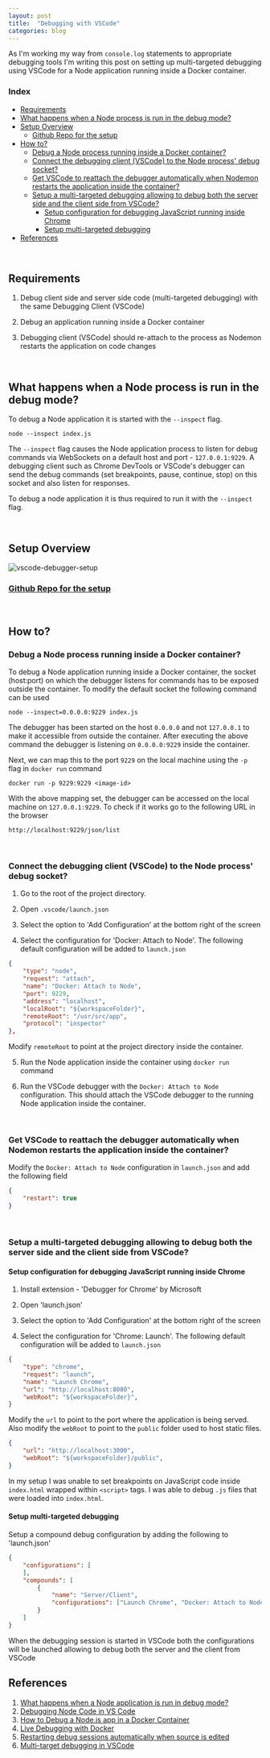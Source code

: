 ```yaml
---
layout: post
title:  "Debugging with VSCode"
categories: blog
---
```


As I'm working my way from `console.log` statements to appropriate debugging tools I'm writing this post on setting up multi-targeted debugging using VSCode for a Node application running inside a Docker container.

### Index
- [Requirements](#requirements)
- [What happens when a Node process is run in the debug mode?](#what-happens-when-a-node-process-is-run-in-the-debug-mode)
- [Setup Overview](#setup-overview)
    - [Github Repo for the setup](#github-repo-for-the-setup)
- [How to?](#how-to)
    - [Debug a Node process running inside a Docker container?](#debug-a-node-process-running-inside-a-docker-container)
    - [Connect the debugging client (VSCode) to the Node process' debug socket?](#connect-the-debugging-client-vscode-to-the-node-process-debug-socket)
    - [Get VSCode to reattach the debugger automatically when Nodemon restarts the application inside the container?](#get-vscode-to-reattach-the-debugger-automatically-when-nodemon-restarts-the-application-inside-the-container)
    - [Setup a multi-targeted debugging allowing to debug both the server side and the client side from VSCode?](#setup-a-multi-targeted-debugging-allowing-to-debug-both-the-server-side-and-the-client-side-from-vscode)
        - [Setup configuration for debugging JavaScript running inside Chrome](#setup-configuration-for-debugging-javascript-running-inside-chrome)
        - [Setup multi-targeted debugging](#setup-multi-targeted-debugging)
- [References](#references)

<br>

## Requirements

1. Debug client side and server side code (multi-targeted debugging) with the same Debugging Client (VSCode)

2. Debug an application running inside a Docker container

3. Debugging client (VSCode) should re-attach to the process as Nodemon restarts the application on code changes

<br>

## What happens when a Node process is run in the debug mode?

To debug a Node application it is started with the `--inspect` flag. 

`node --inspect index.js`

The `--inspect` flag causes the Node application process to listen for debug commands via WebSockets on a default host and port - `127.0.0.1:9229`. A debugging client such as Chrome DevTools or VSCode's debugger can send the debug commands (set breakpoints, pause, continue, stop) on this socket and also listen for responses.

To debug a node application it is thus required to run it with the `--inspect` flag.

<br>

## Setup Overview

![vscode-debugger-setup](/assets/vscode-debugger-setup.svg)

### [Github Repo for the setup](https://github.com/dsinecos/debug-config)

<br>

## How to?

### Debug a Node process running inside a Docker container?

To debug a Node application running inside a Docker container, the socket (host:port) on which the debugger listens for commands has to be exposed outside the container. To modify the default socket the following command can be used

`node --inspect=0.0.0.0:9229 index.js`

The debugger has been started on the host `0.0.0.0` and not `127.0.0.1` to make it accessible from outside the container. After executing the above command the debugger is listening on `0.0.0.0:9229` inside the container.

Next, we can map this to the port `9229` on the local machine using the `-p` flag in `docker run` command

`docker run -p 9229:9229 <image-id>`

With the above mapping set, the debugger can be accessed on the local machine on `127.0.0.1:9229`. To check if it works go to the following URL in the browser

`http://localhost:9229/json/list`

<br>

### Connect the debugging client (VSCode) to the Node process' debug socket?

1. Go to the root of the project directory.

2. Open `.vscode/launch.json`

3. Select the option to 'Add Configuration' at the bottom right of the screen

4. Select the configuration for 'Docker: Attach to Node'. The following default configuration will be added to `launch.json`

```json
{
    "type": "node",
    "request": "attach",
    "name": "Docker: Attach to Node",
    "port": 9229,
    "address": "localhost",
    "localRoot": "${workspaceFolder}",
    "remoteRoot": "/usr/src/app",
    "protocol": "inspector"
},
```
   Modify `remoteRoot` to point at the project directory inside the container.

5. Run the Node application inside the container using `docker run` command

6. Run the VSCode debugger with the `Docker: Attach to Node` configuration. This should attach the VSCode debugger to the running Node application inside the container.

<br>

### Get VSCode to reattach the debugger automatically when Nodemon restarts the application inside the container?

Modify the `Docker: Attach to Node` configuration in `launch.json` and add the following field

```json
{
    "restart": true
}
```

<br>

### Setup a multi-targeted debugging allowing to debug both the server side and the client side from VSCode?

#### Setup configuration for debugging JavaScript running inside Chrome

1. Install extension - 'Debugger for Chrome' by Microsoft

2. Open 'launch.json'

3. Select the option to 'Add Configuration' at the bottom right of the screen

4. Select the configuration for 'Chrome: Launch'. The following default configuration will be added to `launch.json`

```json
{
    "type": "chrome",
    "request": "launch",
    "name": "Launch Chrome",
    "url": "http://localhost:8080",
    "webRoot": "${workspaceFolder}",
}
```
   Modify the `url` to point to the port where the application is being served. Also modify the `webRoot` to point to the `public` folder used to host static files. 

```json
{
    "url": "http://localhost:3000",
    "webRoot": "${workspaceFolder}/public",
}
```

In my setup I was unable to set breakpoints on JavaScript code inside `index.html` wrapped within `<script>` tags. I was able to debug `.js` files that were loaded into `index.html`.

#### Setup multi-targeted debugging 

Setup a compound debug configuration by adding the following to 'launch.json'

```json
{
    "configurations": [
    ],
    "compounds": [
        {
            "name": "Server/Client",
            "configurations": ["Launch Chrome", "Docker: Attach to Node"]
        }
    ]
}
```
   When the debugging session is started in VSCode both the configurations will be launched allowing to debug both the server and the client from VSCode

## References

1. [What happens when a Node application is run in debug mode?](https://nodejs.org/en/docs/guides/debugging-getting-started/#command-line-options)
2. [Debugging Node Code in VS Code](https://scotch.io/tutorials/debugging-node-code-in-vs-code)
3. [How to Debug a Node.js app in a Docker Container](https://blog.risingstack.com/how-to-debug-a-node-js-app-in-a-docker-container/)
4. [Live Debugging with Docker](https://blog.docker.com/2016/07/live-debugging-docker/)
5. [Restarting debug sessions automatically when source is edited](https://code.visualstudio.com/docs/nodejs/nodejs-debugging#_restarting-debug-sessions-automatically-when-source-is-edited)
6. [Multi-target debugging in VSCode](https://code.visualstudio.com/docs/editor/debugging#_multitarget-debugging)